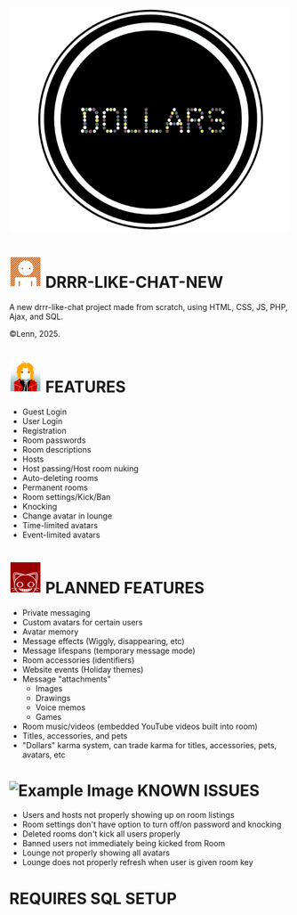 
![Example Image](/images/bg/logo.png)

# ![Example Image](/images/staff/admin.png) DRRR-LIKE-CHAT-NEW
A new drrr-like-chat project made from scratch, using HTML, CSS, JS, PHP, Ajax, and SQL. 

©Lenn, 2025.

# ![Example Image](/images/orange/icon_fullmetal.png) FEATURES
- Guest Login
- User Login
- Registration
- Room passwords
- Room descriptions
- Hosts
- Host passing/Host room nuking
- Auto-deleting rooms
- Permanent rooms
- Room settings/Kick/Ban
- Knocking
- Change avatar in lounge
- Time-limited avatars
- Event-limited avatars

# ![Example Image](/images/red/icon_red_cat.png) PLANNED FEATURES
- Private messaging
- Custom avatars for certain users
- Avatar memory
- Message effects (Wiggly, disappearing, etc)
- Message lifespans (temporary message mode)
- Room accessories (identifiers)
- Website events (Holiday themes)
- Message "attachments"
   - Images
   - Drawings
   - Voice memos
   - Games
- Room music/videos (embedded YouTube videos built into room)
- Titles, accessories, and pets
- "Dollars" karma system, can trade karma for titles, accessories, pets, avatars, etc


# ![Example Image](/images/black/icon_policeman.png) KNOWN ISSUES
- Users and hosts not properly showing up on room listings
- Room settings don't have option to turn off/on password and knocking
- Deleted rooms don't kick all users properly
- Banned users not immediately being kicked from Room
- Lounge not properly showing all avatars
- Lounge does not properly refresh when user is given room key

# REQUIRES SQL SETUP
